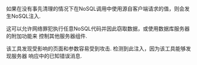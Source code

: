 如果在没有事先清理的情况下在NoSQL调用中使用源自客户端请求的值，则会发生NoSQL注入.

这可以允许网络罪犯执行任意NoSQL代码并因此窃取数据，或使用数据库服务器的附加功能来
控制其他服务器组件.

该工具发现受影响的页面和参数容易受到攻击. 检测到此注入，因为该工具能够发现服务器
响应中的已知错误消息.


